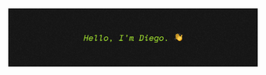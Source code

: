 <a href="https://infinite.si">
  <h1 align="center">
    <picture>
      <source media="(prefers-color-scheme: dark)" srcset="./assets/banner.png">
      <img height="" src="./assets/banner.png">
    </picture>
  </h1>
</a>